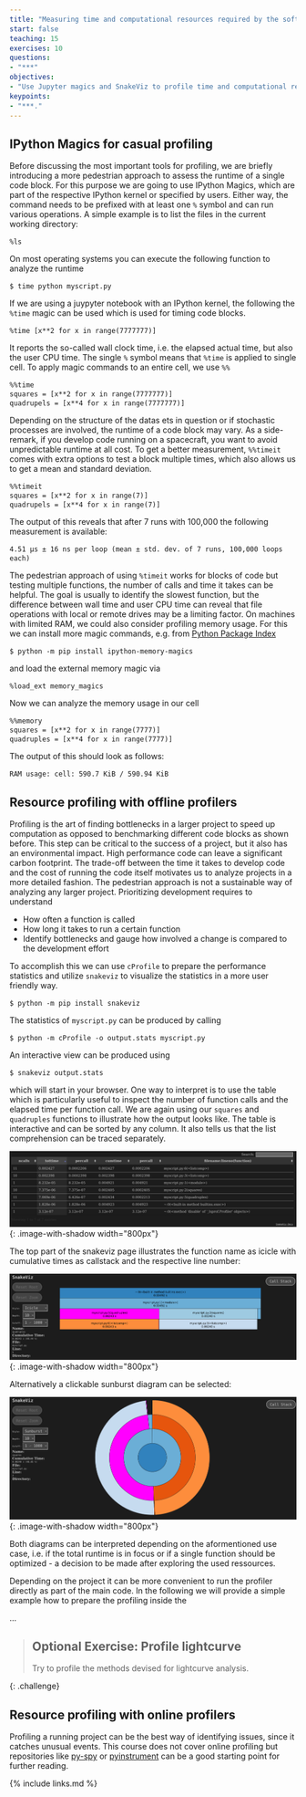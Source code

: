 ```yaml
---
title: "Measuring time and computational resources required by the software"
start: false
teaching: 15
exercises: 10
questions:
- "***"
objectives:
- "Use Jupyter magics and SnakeViz to profile time and computational resources."
keypoints:
- "***."
---
```


## IPython Magics for casual profiling

Before discussing the most important tools for profiling, we are briefly introducing a more pedestrian approach to assess the runtime of a single code block. For this purpose we are going to use IPython Magics, which are part of the respective IPython kernel or specified by users. Either way, the command needs to be prefixed with at least one `%` symbol and can run various operations. A simple example is to list the files in the current working directory:

~~~
%ls
~~~

On most operating systems you can execute the following function to analyze the runtime

~~~
$ time python myscript.py
~~~

If we are using a juypyter notebook with an IPython kernel, the following the `%time` magic can be used which is used for timing code blocks. 

~~~
%time [x**2 for x in range(7777777)]
~~~

It reports the so-called wall clock time, i.e. the elapsed actual time, but also the user CPU time. The single `%` symbol means that `%time` is applied to single cell. To apply magic commands to an entire cell, we use `%%` 

~~~
%%time 
squares = [x**2 for x in range(7777777)]
quadrupels = [x**4 for x in range(7777777)]
~~~

Depending on the structure of the datas ets in question or if stochastic processes are involved, the runtime of a code block may vary. As a side-remark, if you develop code running on a spacecraft, you want to avoid unpredictable runtime at all cost. To get a better measurement, `%%timeit` comes with extra options to test a block multiple times, which also allows us to get a mean and standard deviation. 


~~~
%%timeit
squares = [x**2 for x in range(7)]
quadrupels = [x**4 for x in range(7)]
~~~

The output of this reveals that after 7 runs with 100,000 the following measurement is available:

~~~
4.51 μs ± 16 ns per loop (mean ± std. dev. of 7 runs, 100,000 loops each)
~~~

The pedestrian approach of using `%timeit` works for blocks of code but testing multiple functions, the number of calls and time it takes can be helpful. The goal is usually to identify the slowest function, but the difference between wall time and user CPU time can reveal that file operations with local or remote drives may be a limiting factor. On machines with limited RAM, we could also consider profiling memory usage. For this we can install more magic commands, e.g. from [Python Package Index](https://pypi.org/)

~~~
$ python -m pip install ipython-memory-magics
~~~

and load the external memory magic via

~~~
%load_ext memory_magics
~~~

Now we can analyze the memory usage in our cell

~~~
%%memory
squares = [x**2 for x in range(7777)]
quadruples = [x**4 for x in range(7777)]
~~~

The output of this should look as follows:

~~~
RAM usage: cell: 590.7 KiB / 590.94 KiB
~~~


## Resource profiling with offline profilers

Profiling is the art of finding bottlenecks in a larger project to speed up computation as opposed to benchmarking different code blocks as shown before. This step can be critical to the success of a project, but it also has an environmental impact. High performance code can leave a significant carbon footprint. The trade-off between the time it takes to develop code and the cost of running the code itself motivates us to analyze projects in a more detailed fashion. The pedestrian approach is not a sustainable way of analyzing any larger project. Prioritizing development requires to understand

* How often a function is called 
* How long it takes to run a certain function
* Identify bottlenecks and gauge how involved a change is compared to the development effort

To accomplish this we can use `cProfile` to prepare the performance statistics and utilize `snakeviz` to visualize the statistics in a more user friendly way.

~~~
$ python -m pip install snakeviz
~~~

The statistics of `myscript.py` can be produced by calling

~~~
$ python -m cProfile -o output.stats myscript.py
~~~

An interactive view can be produced using

~~~
$ snakeviz output.stats
~~~

which will start in your browser. One way to interpret is to use the table which is particularly useful to inspect the number of function calls and the elapsed time per function call. We are again using our `squares` and `quadruples` functions to illustrate how the output looks like. The table is interactive and can be sorted by any column. It also tells us that the list comprehension can be traced separately.

![Snakeviz table](../fig/33_snakeviz_table.png){: .image-with-shadow width="800px"}

The top part of the snakeviz page illustrates the function name as icicle with cumulative times as callstack and the respective line number:

![Snakeviz icicle](../fig/33_snakeviz_icicle.png){: .image-with-shadow width="800px"}

Alternatively a clickable sunburst diagram can be selected:

![Snakeviz sunburst](../fig/33_snakeviz_sunburst.png){: .image-with-shadow width="800px"}

Both diagrams can be interpreted depending on the aformentioned use case, i.e. if the total runtime is in focus or if a single function should be optimized - a decision to be made after exploring the used ressources. 

Depending on the project it can be more convenient to run the profiler directly as part of the main code. In the following we will provide a simple example how to prepare the profiling inside the 

...


> ## Optional Exercise: Profile lightcurve
>
> Try to profile the methods devised for lightcurve analysis. 
>
{: .challenge}

## Resource profiling with online profilers

Profiling a running project can be the best way of identifying issues, since it catches unusual events. This course does not cover online profiling but repositories like [py-spy](https://github.com/benfred/py-spy) or [pyinstrument](https://github.com/joerick/pyinstrument)
 can be a good starting point for further reading.


{% include links.md %}
